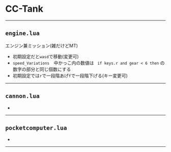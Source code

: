 # CC-Tank

---

## `engine.lua`
エンジン兼ミッション(雑だけどMT)

- 初期設定だと`wasd`で移動(変更可)
- `speed_Variations`　中かっこ内の数値は ` if keys.r and gear < 6 then` の数字の部分と同じ個数にする
-  初期設定では`r`で一段階あげ`f`で一段階下げる(キー変更可)

---

## `cannon.lua`

-

---

## `pocketcomputer.lua`

- 

---
